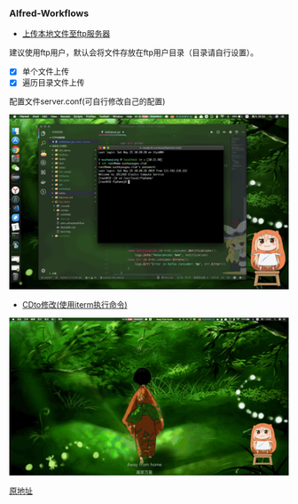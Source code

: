 ### Alfred-Workflows

-  [上传本地文件至ftp服务器](https://github.com/fguby/Alfred-workflows/blob/master/ftp.alfredworkflow/ "workflow")

建议使用ftp用户，默认会将文件存放在ftp用户目录（目录请自行设置）。

- [x] 单个文件上传
- [x] 遍历目录文件上传

配置文件server.conf(可自行修改自己的配置)

![avatar](/img/show.gif)

-  [CDto修改(使用iterm执行命令)](https://github.com/fguby/Alfred-workflows/blob/master/ftp.alfredworkflow/ "workflow")

![avatar](/img/CDto.gif)

[原地址](https://github.com/stidio/Alfred-Workflow "worklow")